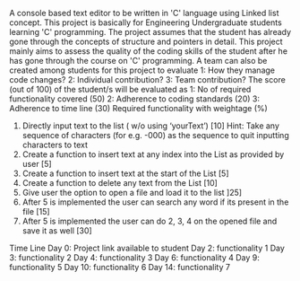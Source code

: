 A console based text editor to be written in 'C' language using Linked list concept. This project is basically for Engineering Undergraduate students learning 'C' programming. The project assumes that the student has already gone through the concepts of structure and pointers in detail. 
This project mainly aims to assess the quality of the coding skills of the student after he has gone through the course on 'C' programming. 
A team can also be created among students for this project to evaluate
 1: How they manage code changes? 
2: Individual contribution?
 3: Team contribution?
The score (out of 100) of the student/s will be evaluated as 
1: No of required functionality covered (50) 
2: Adherence to coding standards (20) 
3: Adherence to time line (30)
Required functionality with weightage (%)
1.	Directly input text to the list ( w/o using ‘yourText’)	[10]
Hint: Take any sequence of characters (for e.g. -000) as the sequence to quit inputting characters to text
2.	Create a function to insert text at any index into the List as provided by user [5]
3.	Create a function to insert text at the start of the List	[5]
4.	Create a function to delete any text from the List	[10]
5.	Give user the option to open a file and load it to the list		]25]
6.	After 5 is implemented the user can search any word if its present in the file	[15]
7.	After 5 is implemented the user can do 2, 3, 4 on the opened file and save it as well [30]

Time Line
Day 0: Project link available to student
Day 2: functionality 1
Day 3: functionality 2
Day 4: functionality 3
Day 6: functionality 4
Day 9: functionality 5
Day 10: functionality 6
Day 14: functionality 7

